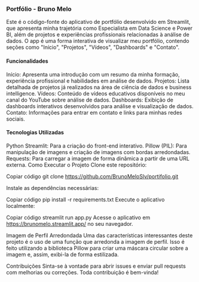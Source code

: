 ### Portfólio - Bruno Melo

Este é o código-fonte do aplicativo de portfólio desenvolvido em Streamlit, que apresenta minha trajetória como Especialista em Data Science e Power BI, além de projetos e experiências profissionais relacionadas à análise de dados. O app é uma forma interativa de visualizar meu portfólio, contendo seções como "Início", "Projetos", "Vídeos", "Dashboards" e "Contato".

#### Funcionalidades
Início: Apresenta uma introdução com um resumo da minha formação, experiência profissional e habilidades em análise de dados.
Projetos: Lista detalhada de projetos já realizados na área de ciência de dados e business intelligence.
Vídeos: Conteúdo de vídeos educativos disponíveis no meu canal do YouTube sobre análise de dados.
Dashboards: Exibição de dashboards interativos desenvolvidos para análise e visualização de dados.
Contato: Informações para entrar em contato e links para minhas redes sociais.

#### Tecnologias Utilizadas

Python
Streamlit: Para a criação do front-end interativo.
Pillow (PIL): Para manipulação de imagens e criação de imagens com bordas arredondadas.
Requests: Para carregar a imagem de forma dinâmica a partir de uma URL externa.
Como Executar o Projeto
Clone este repositório:


Copiar código
git clone https://github.com/BrunoMeloSlv/portifolio.git

Instale as dependências necessárias:


Copiar código
pip install -r requirements.txt
Execute o aplicativo localmente:


Copiar código
streamlit run app.py
Acesse o aplicativo em https://brunomelo.streamlit.app/ no seu navegador.

Imagem de Perfil Arredondada
Uma das características interessantes deste projeto é o uso de uma função que arredonda a imagem de perfil. Isso é feito utilizando a biblioteca Pillow para criar uma máscara circular sobre a imagem e, assim, exibi-la de forma estilizada.

Contribuições
Sinta-se à vontade para abrir issues e enviar pull requests com melhorias ou correções. Toda contribuição é bem-vinda!
